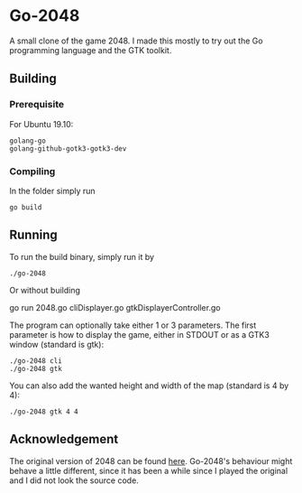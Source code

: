 # Go-2048

A small clone of the game 2048. I made this mostly to try out the Go programming language and the GTK toolkit.

## Building

### Prerequisite

For Ubuntu 19.10:

    golang-go
    golang-github-gotk3-gotk3-dev

### Compiling 

In the folder simply run 

    go build

## Running

To run the build binary, simply run it by

    ./go-2048

Or without building 

   go run 2048.go cliDisplayer.go gtkDisplayerController.go

The program can optionally take either 1 or 3 parameters. The first parameter is how to display the game, either in STDOUT or as a GTK3 window (standard is gtk):

    ./go-2048 cli
    ./go-2048 gtk

You can also add the wanted height and width of the map (standard is 4 by 4):

    ./go-2048 gtk 4 4

## Acknowledgement

The original version of 2048 can be found [here](https://github.com/gabrielecirulli/2048). Go-2048's behaviour might behave a little different, since it has been a while since I played the original and I did not look the source code.
